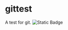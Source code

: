 # gittest
A test for git.
![Static Badge](https://img.shields.io/badge/build-1.0.0-blue?style=flat&logo=nixos&logoSize=auto&label=Version)

